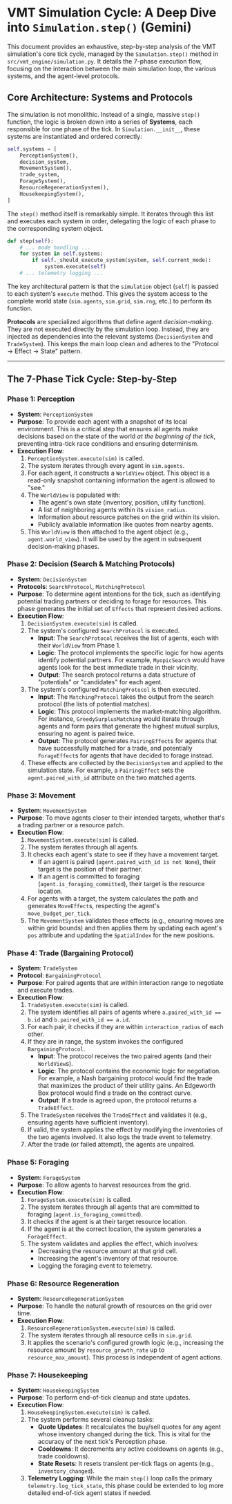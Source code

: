 # VMT Simulation Cycle: A Deep Dive into `Simulation.step()` (Gemini)

This document provides an exhaustive, step-by-step analysis of the VMT simulation's core tick cycle, managed by the `Simulation.step()` method in `src/vmt_engine/simulation.py`. It details the 7-phase execution flow, focusing on the interaction between the main simulation loop, the various systems, and the agent-level protocols.

## Core Architecture: Systems and Protocols

The simulation is not monolithic. Instead of a single, massive `step()` function, the logic is broken down into a series of **Systems**, each responsible for one phase of the tick. In `Simulation.__init__`, these systems are instantiated and ordered correctly:

```python:src/vmt_engine/simulation.py
self.systems = [
    PerceptionSystem(),
    decision_system,
    MovementSystem(),
    trade_system,
    ForageSystem(),
    ResourceRegenerationSystem(),
    HousekeepingSystem(),
]
```

The `step()` method itself is remarkably simple. It iterates through this list and executes each system in order, delegating the logic of each phase to the corresponding system object.

```python:src/vmt_engine/simulation.py
def step(self):
    # ... mode handling ...
    for system in self.systems:
        if self._should_execute_system(system, self.current_mode):
            system.execute(self)
    # ... telemetry logging ...
```

The key architectural pattern is that the `simulation` object (`self`) is passed to each system's `execute` method. This gives the system access to the complete world state (`sim.agents`, `sim.grid`, `sim.rng`, etc.) to perform its function.

**Protocols** are specialized algorithms that define agent *decision-making*. They are not executed directly by the simulation loop. Instead, they are injected as dependencies into the relevant systems (`DecisionSystem` and `TradeSystem`). This keeps the main loop clean and adheres to the "Protocol → Effect → State" pattern.

---

## The 7-Phase Tick Cycle: Step-by-Step

### Phase 1: Perception

*   **System**: `PerceptionSystem`
*   **Purpose**: To provide each agent with a snapshot of its local environment. This is a critical step that ensures all agents make decisions based on the state of the world *at the beginning of the tick*, preventing intra-tick race conditions and ensuring determinism.
*   **Execution Flow**:
    1.  `PerceptionSystem.execute(sim)` is called.
    2.  The system iterates through every agent in `sim.agents`.
    3.  For each agent, it constructs a `WorldView` object. This object is a read-only snapshot containing information the agent is allowed to "see."
    4.  The `WorldView` is populated with:
        *   The agent's own state (inventory, position, utility function).
        *   A list of neighboring agents within its `vision_radius`.
        *   Information about resource patches on the grid within its vision.
        *   Publicly available information like quotes from nearby agents.
    5.  This `WorldView` is then attached to the agent object (e.g., `agent.world_view`). It will be used by the agent in subsequent decision-making phases.

### Phase 2: Decision (Search & Matching Protocols)

*   **System**: `DecisionSystem`
*   **Protocols**: `SearchProtocol`, `MatchingProtocol`
*   **Purpose**: To determine agent intentions for the tick, such as identifying potential trading partners or deciding to forage for resources. This phase generates the initial set of `Effects` that represent desired actions.
*   **Execution Flow**:
    1.  `DecisionSystem.execute(sim)` is called.
    2.  The system's configured `SearchProtocol` is executed.
        *   **Input**: The `SearchProtocol` receives the list of agents, each with their `WorldView` from Phase 1.
        *   **Logic**: The protocol implements the specific logic for how agents identify potential partners. For example, `MyopicSearch` would have agents look for the best immediate trade in their vicinity.
        *   **Output**: The search protocol returns a data structure of "potentials" or "candidates" for each agent.
    3.  The system's configured `MatchingProtocol` is then executed.
        *   **Input**: The `MatchingProtocol` takes the output from the search protocol (the lists of potential matches).
        *   **Logic**: This protocol implements the market-matching algorithm. For instance, `GreedySurplusMatching` would iterate through agents and form pairs that generate the highest mutual surplus, ensuring no agent is paired twice.
        *   **Output**: The protocol generates `PairingEffect`s for agents that have successfully matched for a trade, and potentially `ForageEffect`s for agents that have decided to forage instead.
    4.  These effects are collected by the `DecisionSystem` and applied to the simulation state. For example, a `PairingEffect` sets the `agent.paired_with_id` attribute on the two matched agents.

### Phase 3: Movement

*   **System**: `MovementSystem`
*   **Purpose**: To move agents closer to their intended targets, whether that's a trading partner or a resource patch.
*   **Execution Flow**:
    1.  `MovementSystem.execute(sim)` is called.
    2.  The system iterates through all agents.
    3.  It checks each agent's state to see if they have a movement target.
        *   If an agent is paired (`agent.paired_with_id is not None`), their target is the position of their partner.
        *   If an agent is committed to foraging (`agent.is_foraging_committed`), their target is the resource location.
    4.  For agents with a target, the system calculates the path and generates `MoveEffect`s, respecting the agent's `move_budget_per_tick`.
    5.  The `MovementSystem` validates these effects (e.g., ensuring moves are within grid bounds) and then applies them by updating each agent's `pos` attribute and updating the `SpatialIndex` for the new positions.

### Phase 4: Trade (Bargaining Protocol)

*   **System**: `TradeSystem`
*   **Protocol**: `BargainingProtocol`
*   **Purpose**: For paired agents that are within interaction range to negotiate and execute trades.
*   **Execution Flow**:
    1.  `TradeSystem.execute(sim)` is called.
    2.  The system identifies all pairs of agents where `a.paired_with_id == b.id` and `b.paired_with_id == a.id`.
    3.  For each pair, it checks if they are within `interaction_radius` of each other.
    4.  If they are in range, the system invokes the configured `BargainingProtocol`.
        *   **Input**: The protocol receives the two paired agents (and their `WorldView`s).
        *   **Logic**: The protocol contains the economic logic for negotiation. For example, a Nash bargaining protocol would find the trade that maximizes the product of their utility gains. An Edgeworth Box protocol would find a trade on the contract curve.
        *   **Output**: If a trade is agreed upon, the protocol returns a `TradeEffect`.
    5.  The `TradeSystem` receives the `TradeEffect` and validates it (e.g., ensuring agents have sufficient inventory).
    6.  If valid, the system applies the effect by modifying the inventories of the two agents involved. It also logs the trade event to telemetry.
    7.  After the trade (or failed attempt), the agents are unpaired.

### Phase 5: Foraging

*   **System**: `ForageSystem`
*   **Purpose**: To allow agents to harvest resources from the grid.
*   **Execution Flow**:
    1.  `ForageSystem.execute(sim)` is called.
    2.  The system iterates through all agents that are committed to foraging (`agent.is_foraging_committed`).
    3.  It checks if the agent is at their target resource location.
    4.  If the agent is at the correct location, the system generates a `ForageEffect`.
    5.  The system validates and applies the effect, which involves:
        *   Decreasing the resource amount at that grid cell.
        *   Increasing the agent's inventory of that resource.
        *   Logging the foraging event to telemetry.

### Phase 6: Resource Regeneration

*   **System**: `ResourceRegenerationSystem`
*   **Purpose**: To handle the natural growth of resources on the grid over time.
*   **Execution Flow**:
    1.  `ResourceRegenerationSystem.execute(sim)` is called.
    2.  The system iterates through all resource cells in `sim.grid`.
    3.  It applies the scenario's configured growth logic (e.g., increasing the resource amount by `resource_growth_rate` up to `resource_max_amount`). This process is independent of agent actions.

### Phase 7: Housekeeping

*   **System**: `HousekeepingSystem`
*   **Purpose**: To perform end-of-tick cleanup and state updates.
*   **Execution Flow**:
    1.  `HousekeepingSystem.execute(sim)` is called.
    2.  The system performs several cleanup tasks:
        *   **Quote Updates**: It recalculates the buy/sell quotes for any agent whose inventory changed during the tick. This is vital for the accuracy of the next tick's Perception phase.
        *   **Cooldowns**: It decrements any active cooldowns on agents (e.g., trade cooldowns).
        *   **State Resets**: It resets transient per-tick flags on agents (e.g., `inventory_changed`).
    3.  **Telemetry Logging**: While the main `step()` loop calls the primary `telemetry.log_tick_state`, this phase could be extended to log more detailed end-of-tick agent states if needed.

